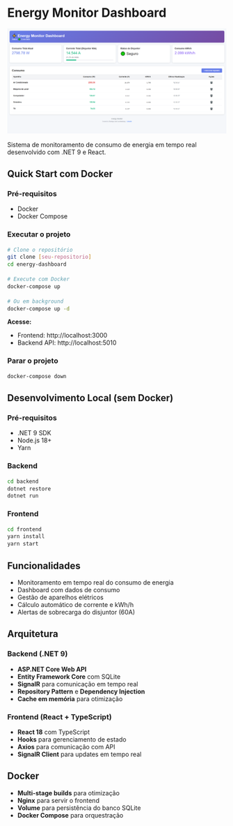 # Energy Monitor Dashboard

![Energy Dashboard](energyDashboardImg.png)

Sistema de monitoramento de consumo de energia em tempo real desenvolvido com .NET 9 e React.

## Quick Start com Docker

### Pré-requisitos
- Docker
- Docker Compose

### Executar o projeto
```bash
# Clone o repositório
git clone [seu-repositorio]
cd energy-dashboard

# Execute com Docker
docker-compose up

# Ou em background
docker-compose up -d
```

**Acesse:**
- Frontend: http://localhost:3000
- Backend API: http://localhost:5010

### Parar o projeto
```bash
docker-compose down
```

## Desenvolvimento Local (sem Docker)

### Pré-requisitos
- .NET 9 SDK
- Node.js 18+
- Yarn

### Backend
```bash
cd backend
dotnet restore
dotnet run
```

### Frontend
```bash
cd frontend
yarn install
yarn start
```

## Funcionalidades

- Monitoramento em tempo real do consumo de energia
- Dashboard com dados de consumo
- Gestão de aparelhos elétricos
- Cálculo automático de corrente e kWh/h
- Alertas de sobrecarga do disjuntor (60A)

## Arquitetura

### Backend (.NET 9)
- **ASP.NET Core Web API**
- **Entity Framework Core** com SQLite
- **SignalR** para comunicação em tempo real
- **Repository Pattern** e **Dependency Injection**
- **Cache em memória** para otimização

### Frontend (React + TypeScript)
- **React 18** com TypeScript
- **Hooks** para gerenciamento de estado
- **Axios** para comunicação com API
- **SignalR Client** para updates em tempo real

## Docker

- **Multi-stage builds** para otimização
- **Nginx** para servir o frontend
- **Volume** para persistência do banco SQLite
- **Docker Compose** para orquestração
